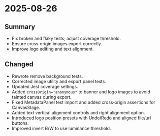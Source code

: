 # 2025-08-26

## Summary
- Fix broken and flaky tests; adjust coverage threshold.
- Ensure cross‑origin images export correctly.
- Improve logo editing and text alignment.

## Changed
- Rewrote remove background tests.
- Corrected image utility and export panel tests.
- Updated Jest coverage settings.
- Added `crossOrigin="anonymous"` to banner and logo images to avoid tainted canvas during export.
- Fixed MetadataPanel test import and added cross‑origin assertions for CanvasStage.
- Added text vertical alignment controls and right alignment option.
- Introduced logo position presets with Undo/Redo and aligned file/url buttons.
- Improved invert B/W to use luminance threshold.
